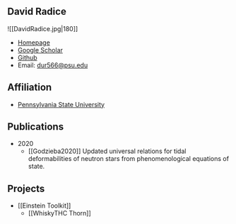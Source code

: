 ## David Radice

![[DavidRadice.jpg|180]]

- [Homepage](http://personal.psu.edu/~dur566/)
- [Google Scholar](https://scholar.google.ca/citations?hl=en&user=gw5WPAYAAAAJ&view_op=list_works&citft=1&email_for_op=yuliumutian%40gmail.com&gmla=AJsN-F5MeADRgpLWpZBne2CHDhh4w66ZLmmRdvSgMyCtErsu1ULzAg1Eceg8tSIdQQubn-IN7QNpPLiw1-AsilSWD4yPw5qAazYr8qZ0HVR_ci95W0BMuHRRX6thgO26-I35d3vK-TKOHWZwQ9Ho-uiml4ylwqQGFbM_HC0d0dr3I-mD5epxLuKwP8-0OUrHE4gU59TXFvmVoAX9Z-jRzYtfR_PxDLGEY9c9pIIe76PADS3DjANCUh24ur_44aXif3_i7G9ES12w)
- [Github](https://github.com/dradice/)
- Email: dur566@psu.edu

## Affiliation

- [Pennsylvania State University](https://www.psu.edu/)

## Publications

- 2020
	- [[Godzieba2020]] Updated universal relations for tidal deformabilities of neutron stars from phenomenological equations of state.

## Projects

- [[Einstein Toolkit]]
	- [[WhiskyTHC Thorn]]